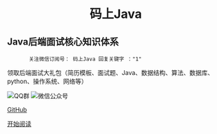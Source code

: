 <h1 align="center">码上Java</h1>

<h2>Java后端面试核心知识体系</h2>

           关注微信订阅号： 码上Java 回复关键字 ："1"   
领取后端面试大礼包（简历模板、面试题、Java、数据结构、算法、数据库、python、操作系统、网络等）

![QQ群](https://img.shields.io/badge/QQ%E7%BE%A4-660108379-yellowgreen.svg)
![微信公众号](https://img.shields.io/badge/微信公众号-码上Java-yellowgreen.svg)


[GitHub](https://github.com/msJavaCoder/msJava)

[开始阅读](#🔥-微信公众号-：-码上java)